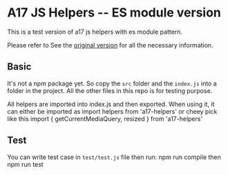 # A17 JS Helpers -- ES module version

This is a test version of a17 js helpers with es module pattern.

Please refer to See the [original version](https://code.area17.com/mike/a17-js-helpers) for all the necessary information.

## Basic

It's not a npm package yet. So copy the `src` folder and the `index.js` into a folder in the project. 
All the other files in this repo is for testing purpose.

All helpers are imported into index.js and then exported. When using it, it can either be imported as 
    import helpers from 'a17-helpers'
or cheey pick like this
		import { getCurrentMediaQuery, resized } from 'a17-helpers'

## Test

You can write test case in `test/test.js` file then run:
		npm run compile
then
		npm run test